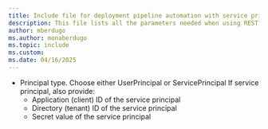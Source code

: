 ```yaml
---
title: Include file for deployment pipeline automation with service principal
description: This file lists all the parameters needed when using REST APIs with a service principal for deployment pipelines. 
author: mberdugo
ms.author: monaberdugo
ms.topic: include
ms.custom: 
ms.date: 04/16/2025
---
```


  * Principal type. Choose either UserPrincipal or ServicePrincipal If service principal, also provide:
      * Application (client) ID of the service principal
      * Directory (tenant) ID of the service principal
      * Secret value of the service principal
